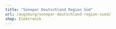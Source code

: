 ```yaml
---
title: "Sonepar Deutschland Region Süd"
url: /augsburg/sonepar-deutschland-region-sued/
shop: Elektronik
---
```

